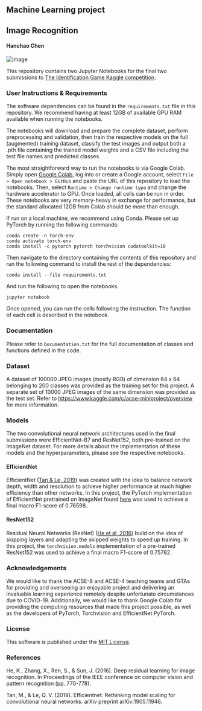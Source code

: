 ## Machine Learning project
## Image Recognition
#### Hanchao Chen

![image](https://i.ibb.co/myQ1g49/AAAADATA.png)

This repository contains two Jupyter Notebooks for the final two submissions to [The Identification Game Kaggle competition](https://www.kaggle.com/c/acse-miniproject/overview).

### User Instructions & Requirements

The software dependencies can be found in the `requirements.txt` file in this repository. We recommend having at least 12GB of available GPU RAM available when running the notebooks.

The notebooks will download and prepare the complete dataset, perform preprocessing and validation, then train the respective models on the full (augmented) training dataset, classify the test images and output both a .pth file containing the trained model weights and a CSV file including the test file names and predicted classes.

The most straightforward way to run the notebooks is via Google Colab. Simply open [Google Colab](https://colab.research.google.com/), log into or create a Google account, select `File > Open notebook > GitHub` and paste the URL of this repository to load the notebooks. Then, select `Runtime > Change runtime type` and change the hardware accelerator to GPU. Once loaded, all cells can be run in order. These notebooks are very memory-heavy in exchange for performance, but the standard allocated 12GB from Colab should be more than enough.

If run on a local machine, we recommend using Conda. Please set up PyTorch by running the following commands:
```
conda create -n torch-env
conda activate torch-env
conda install -c pytorch pytorch torchvision cudatoolkit=10
```
Then navigate to the directory containing the contents of this repository and run the following command to install the rest of the dependencies:
```
conda install --file requirements.txt
```
And run the following to open the notebooks.
```
jupyter notebook
```
Once opened, you can run the cells following the instruction. The function of each cell is described in the notebook.

### Documentation

Please refer to `Documentation.txt` for the full documentation of classes and functions defined in the code.

### Dataset

A dataset of 100000 JPEG images (mostly RGB) of dimension 64 x 64 belonging to 200 classes was provided as the training set for this project. A separate set of 10000 JPEG images of the same dimension was provided as the test set. Refer to https://www.kaggle.com/c/acse-miniproject/overview for more information. 

### Models

The two convolutional neural network architectures used in the final submissions were EfficientNet-B7 and ResNet152, both pre-trained on the ImageNet dataset. For more details about the implementation of these models and the hyperparameters, please see the respective notebooks.

#### EfficientNet
EfficientNet ([Tan & Le, 2019](https://arxiv.org/abs/1905.11946/)) was created with the idea to balance network depth, width and resolution to achieve higher performance at much higher efficiency than other networks. In this project, the PyTorch implementation of EfficientNet pretrained on ImageNet found [here](https://github.com/lukemelas/EfficientNet-PyTorch/) was used to achieve a final macro F1-score of 0.76598.


#### ResNet152
Residual Neural Networks (ResNet) ([He et al, 2016](https://arxiv.org/pdf/1512.03385.pdf)) build on the idea of skipping layers and adapting the skipped weights to speed up training. In this project, the `torchvision.models` implementation of a pre-trained ResNet152 was used to achieve a final macro F1-score of 0.75782.


### Acknowledgements
We would like to thank the ACSE-8 and ACSE-4 teaching teams and GTAs for providing and overseeing an enjoyable project and delivering an invaluable learning experience remotely despite unfortunate circumstances due to COVID-19. Additionally, we would like to thank Google Colab for providing the computing resources that made this project possible, as well as the developers of PyTorch, Torchvision and EfficientNet PyTorch. 

### License

This software is published under the [MIT License](https://github.com/acse-2019/acse4-4-sigmoid/blob/master/LICENSE).

### References

He, K., Zhang, X., Ren, S., & Sun, J. (2016). Deep residual learning for image recognition. In Proceedings of the IEEE conference on computer vision and pattern recognition (pp. 770-778).

Tan, M., & Le, Q. V. (2019). Efficientnet: Rethinking model scaling for convolutional neural networks. arXiv preprint arXiv:1905.11946.




